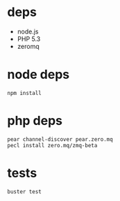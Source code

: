 # deps

* node.js
* PHP 5.3
* zeromq

# node deps

    npm install

# php deps

    pear channel-discover pear.zero.mq
    pecl install zero.mq/zmq-beta

# tests

    buster test
